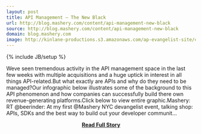 ```yaml
---
layout: post
title: API Management – The New Black
url: http://blog.mashery.com/content/api-management-new-black
source: http://blog.mashery.com/content/api-management-new-black
domain: blog.mashery.com
image: http://kinlane-productions.s3.amazonaws.com/ap-evangelist-site/curated/screenshots/9577_blog_mashery_com.png
---
```

{% include JB/setup %}<p>Weve seen tremendous activity in the API management space in the last few weeks with multiple acquisitions and a huge uptick in interest in all things API-related.But what exactly are APIs and why do they need to be managed?Our infographic below illustrates some of the background to this API phenomenon and how companies can successfully build there own revenue-generating platforms.Click below to view entire graphic.Mashery: RT @beerinder: At my first @Mashery NYC devangelist event, talking shop: APIs, SDKs and the best way to build out your developer communit…</p>
<center><p><a href="http://blog.mashery.com/content/api-management-new-black" style='padding:25px; font-sze:18px; font-weight: bold;'>Read Full Story</a></p></center>

